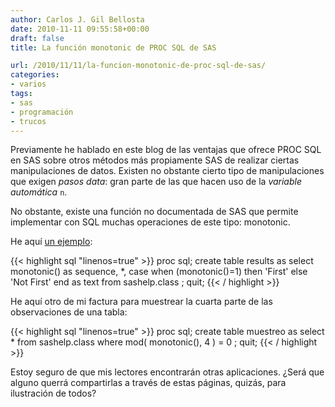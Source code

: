 ```yaml
---
author: Carlos J. Gil Bellosta
date: 2010-11-11 09:55:58+00:00
draft: false
title: La función monotonic de PROC SQL de SAS

url: /2010/11/11/la-funcion-monotonic-de-proc-sql-de-sas/
categories:
- varios
tags:
- sas
- programación
- trucos
---
```


Previamente he hablado en este blog de las ventajas que ofrece PROC SQL en SAS sobre otros métodos más propiamente SAS de realizar ciertas manipulaciones de datos. Existen no obstante cierto tipo de manipulaciones que exigen _pasos data_: gran parte de las que hacen uso de la _variable automática_ `n`.

No obstante, existe una función no documentada de SAS que permite implementar con SQL muchas operaciones de este tipo: monotonic.

He aquí [un ejemplo](http://www.amadeus.co.uk/sas-technical-services/tips-and-techniques/a-to-z-of-data-step-functions/the-monotonic-function/):


{{< highlight sql "linenos=true" >}}
proc sql;
  create table results as
    select
      monotonic() as sequence,
      *,
      case
        when (monotonic()=1) then 'First'
        else 'Not First'
      end as text
    from sashelp.class
  ;
quit;
{{< / highlight >}}


He aquí otro de mi factura para muestrear la cuarta parte de las observaciones de una tabla:


{{< highlight sql "linenos=true" >}}
proc sql;
  create table muestreo as
    select *
    from sashelp.class
    where mod( monotonic(), 4 ) = 0
  ;
quit;
{{< / highlight >}}


Estoy seguro de que mis lectores encontrarán otras aplicaciones. ¿Será que alguno querrá compartirlas a través de estas páginas, quizás, para ilustración de todos?
